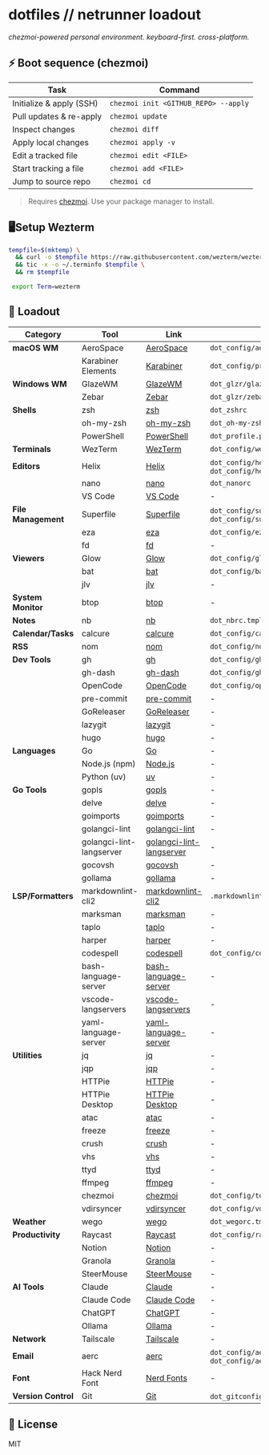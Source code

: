 # dotfiles // netrunner loadout

_chezmoi-powered personal environment. keyboard-first. cross-platform._

## ⚡ Boot sequence (chezmoi)

| Task                           | Command                                  |
| ------------------------------ | ---------------------------------------- |
| Initialize & apply (SSH)       | `chezmoi init <GITHUB_REPO> --apply`     |
| Pull updates & re-apply        | `chezmoi update`                         |
| Inspect changes                | `chezmoi diff`                           |
| Apply local changes            | `chezmoi apply -v`                       |
| Edit a tracked file            | `chezmoi edit <FILE>`                    |
| Start tracking a file          | `chezmoi add <FILE>`                     |
| Jump to source repo            | `chezmoi cd`                             |

> Requires [chezmoi](https://www.chezmoi.io/). Use your package manager to install.

## 🖥️Setup Wezterm

```bash
tempfile=$(mktemp) \
  && curl -o $tempfile https://raw.githubusercontent.com/wezterm/wezterm/main/termwiz/data/wezterm.terminfo \
  && tic -x -o ~/.terminfo $tempfile \
  && rm $tempfile

 export Term=wezterm
 ```

## 🧰 Loadout

| Category               | Tool                     | Link                                                 | Key Files (chezmoi paths)                                                |
| ---------------------- | ------------------------ | ---------------------------------------------------- | ------------------------------------------------------------------------ |
| **macOS WM**           | AeroSpace                | [AeroSpace](https://github.com/nikitabobko/AeroSpace) | `dot_config/aerospace/aerospace.toml`                                    |
|                        | Karabiner Elements       | [Karabiner](https://karabiner-elements.pqrs.org)     | `dot_config/private_karabiner/private_karabiner.json`                    |
| **Windows WM**         | GlazeWM                  | [GlazeWM](https://github.com/glzr-io/glazewm)        | `dot_glzr/glazewm/config.yaml`                                           |
|                        | Zebar                    | [Zebar](https://github.com/glzr-io/zebar)            | `dot_glzr/zebar/settings.json`                                           |
| **Shells**             | zsh                      | [zsh](https://www.zsh.org)                           | `dot_zshrc`                                                              |
|                        | oh-my-zsh                | [oh-my-zsh](https://ohmyz.sh)                        | `dot_oh-my-zsh`                                                          |
|                        | PowerShell               | [PowerShell](https://github.com/PowerShell/PowerShell) | `dot_profile.ps1`                                                      |
| **Terminals**          | WezTerm                  | [WezTerm](https://wezfurlong.org/wezterm)            | `dot_config/wezterm/wezterm.lua.tmpl`                                    |
| **Editors**            | Helix                    | [Helix](https://helix-editor.com)                    | `dot_config/helix/config.toml.tmpl`, `dot_config/helix/languages.toml`   |
|                        | nano                     | [nano](https://www.nano-editor.org)                  | `dot_nanorc`                                                             |
|                        | VS Code                  | [VS Code](https://code.visualstudio.com)             | -                                                                        |
| **File Management**    | Superfile                | [Superfile](https://github.com/yorukot/superfile)    | `dot_config/superfile/config.toml`, `dot_config/superfile/hotkeys.toml`  |
|                        | eza                      | [eza](https://github.com/eza-community/eza)          | `dot_config/eza`                                                         |
|                        | fd                       | [fd](https://github.com/sharkdp/fd)                  | -                                                                        |
| **Viewers**            | Glow                     | [Glow](https://github.com/charmbracelet/glow)        | `dot_config/glow/Config/glow.yml`                                        |
|                        | bat                      | [bat](https://github.com/sharkdp/bat)                | `dot_config/bat`                                                         |
|                        | jlv                      | [jlv](https://github.com/hedhyw/jlv)                 | -                                                                        |
| **System Monitor**     | btop                     | [btop](https://github.com/aristocratos/btop)         | -                                                                        |
| **Notes**              | nb                       | [nb](https://github.com/xwmx/nb)                     | `dot_nbrc.tmpl`                                                          |
| **Calendar/Tasks**     | calcure                  | [calcure](https://github.com/anufrievroman/calcure)  | `dot_config/calcure/config.ini`                                          |
| **RSS**                | nom                      | [nom](https://github.com/guyfedwards/nom)            | `dot_config/nom/config.yml`                                              |
| **Dev Tools**          | gh                       | [gh](https://cli.github.com)                         | `dot_config/gh`                                                          |
|                        | gh-dash                  | [gh-dash](https://github.com/dlvhdr/gh-dash)         | `dot_config/gh-dash/config.yml`                                          |
|                        | OpenCode                 | [OpenCode](https://opencode.sh)                      | `dot_config/opencode/opencode.json`                                      |
|                        | pre-commit               | [pre-commit](https://pre-commit.com)                 | -                                                                        |
|                        | GoReleaser               | [GoReleaser](https://goreleaser.com)                 | -                                                                        |
|                        | lazygit                  | [lazygit](https://github.com/jesseduffield/lazygit)  | -                                                                        |
|                        | hugo                     | [hugo](https://gohugo.io)                            | -                                                                        |
| **Languages**          | Go                       | [Go](https://go.dev)                                 | -                                                                        |
|                        | Node.js (npm)            | [Node.js](https://nodejs.org)                        | -                                                                        |
|                        | Python (uv)              | [uv](https://docs.astral.sh/uv)                      | -                                                                        |
| **Go Tools**           | gopls                    | [gopls](https://pkg.go.dev/golang.org/x/tools/gopls) | -                                                                        |
|                        | delve                    | [delve](https://github.com/go-delve/delve)           | -                                                                        |
|                        | goimports                | [goimports](https://pkg.go.dev/golang.org/x/tools/cmd/goimports) | -                                                         |
|                        | golangci-lint            | [golangci-lint](https://golangci-lint.run)           | -                                                                        |
|                        | golangci-lint-langserver | [golangci-lint-langserver](https://github.com/nametake/golangci-lint-langserver) | -                            |
|                        | gocovsh                  | [gocovsh](https://github.com/orlangure/gocovsh)      | -                                                                        |
|                        | gollama                  | [gollama](https://github.com/sammcj/gollama)         | -                                                                        |
| **LSP/Formatters**     | markdownlint-cli2        | [markdownlint-cli2](https://github.com/DavidAnson/markdownlint-cli2) | `.markdownlint.yml`                                 |
|                        | marksman                 | [marksman](https://github.com/artempyanykh/marksman) | -                                                                        |
|                        | taplo                    | [taplo](https://taplo.tamasfe.dev)                   | -                                                                        |
|                        | harper                   | [harper](https://github.com/elijah-potter/harper)    | -                                                                        |
|                        | codespell                | [codespell](https://github.com/codespell-project/codespell) | `dot_config/codespell/dot_codespellrc`                           |
|                        | bash-language-server     | [bash-language-server](https://github.com/bash-lsp/bash-language-server) | -                                        |
|                        | vscode-langservers       | [vscode-langservers](https://github.com/hrsh7th/vscode-langservers-extracted) | -                                  |
|                        | yaml-language-server     | [yaml-language-server](https://github.com/redhat-developer/yaml-language-server) | -                              |
| **Utilities**          | jq                       | [jq](https://jqlang.github.io/jq)                    | -                                                                        |
|                        | jqp                      | [jqp](https://github.com/noahgorstein/jqp)           | -                                                                        |
|                        | HTTPie                   | [HTTPie](https://httpie.io)                          | -                                                                        |
|                        | HTTPie Desktop           | [HTTPie Desktop](https://httpie.io/desktop)          | -                                                                        |
|                        | atac                     | [atac](https://github.com/Julien-cpsn/ATAC)          | -                                                                        |
|                        | freeze                   | [freeze](https://github.com/charmbracelet/freeze)    | -                                                                        |
|                        | crush                    | [crush](https://github.com/charmbracelet/crush)      | -                                                                        |
|                        | vhs                      | [vhs](https://github.com/charmbracelet/vhs)          | -                                                                        |
|                        | ttyd                     | [ttyd](https://github.com/tsl0922/ttyd)              | -                                                                        |
|                        | ffmpeg                   | [ffmpeg](https://ffmpeg.org)                         | -                                                                        |
|                        | chezmoi                  | [chezmoi](https://www.chezmoi.io)                    | `dot_config/template.toml`                                               |
|                        | vdirsyncer               | [vdirsyncer](https://github.com/pimutils/vdirsyncer) | `dot_config/vdirsyncer/config`                                           |
| **Weather**            | wego                     | [wego](https://github.com/schachmat/wego)            | `dot_wegorc.tmpl`                                                        |
| **Productivity**       | Raycast                  | [Raycast](https://www.raycast.com)                   | `dot_config/raycast`                                                     |
|                        | Notion                   | [Notion](https://www.notion.so)                      | -                                                                        |
|                        | Granola                  | [Granola](https://www.granola.so)                    | -                                                                        |
|                        | SteerMouse               | [SteerMouse](https://plentycom.jp/en/steermouse)     | -                                                                        |
| **AI Tools**           | Claude                   | [Claude](https://claude.ai)                          | -                                                                        |
|                        | Claude Code              | [Claude Code](https://claude.ai/code)                | -                                                                        |
|                        | ChatGPT                  | [ChatGPT](https://chat.openai.com)                   | -                                                                        |
|                        | Ollama                   | [Ollama](https://ollama.com)                         | -                                                                        |
| **Network**            | Tailscale                | [Tailscale](https://tailscale.com)                   | -                                                                        |
| **Email**              | aerc                     | [aerc](https://aerc-mail.org)                        | `dot_config/aerc/aerc.conf`, `dot_config/aerc/binds.conf`                |
| **Font**               | Hack Nerd Font           | [Nerd Fonts](https://www.nerdfonts.com)              | -                                                                        |
| **Version Control**    | Git                      | [Git](https://git-scm.com)                           | `dot_gitconfig`, `dot_gitignore`                                         |

## 🪪 License

MIT
